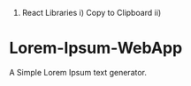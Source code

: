 
1. React Libraries
    i) Copy to Clipboard
    ii) 

# Lorem-Ipsum-WebApp
A Simple Lorem Ipsum text generator.

